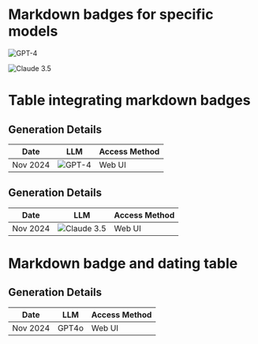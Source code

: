 # Markdown badges for specific models

![GPT-4](https://img.shields.io/badge/GPT--4-412991?style=for-the-badge&logo=openai&logoColor=white)

![Claude 3.5](https://img.shields.io/badge/Claude--3.5-ffb400?style=for-the-badge&logo=anthropic&logoColor=white)

# Table integrating markdown badges

## Generation Details

| Date       | LLM        | Access Method |
|------------|------------|---------------|
| Nov 2024 | ![GPT-4](https://img.shields.io/badge/GPT--4-412991?style=for-the-badge&logo=openai&logoColor=white) |  Web UI |

## Generation Details

| Date       | LLM        | Access Method |
|------------|------------|---------------|
| Nov 2024 | ![Claude 3.5](https://img.shields.io/badge/Claude--3.5-ffb400?style=for-the-badge&logo=anthropic&logoColor=white)|  Web UI |

# Markdown badge and dating table

## Generation Details

| Date       | LLM        | Access Method |
|------------|------------|---------------|
| Nov 2024 | GPT4o |  Web UI |

 
